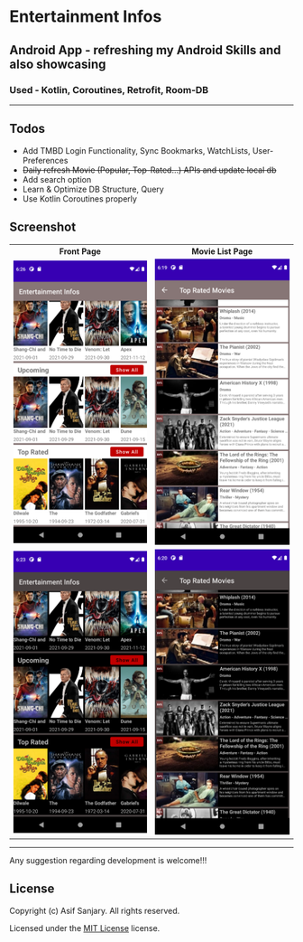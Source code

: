 <h1>Entertainment Infos</h1>
<h2>Android App - refreshing my Android Skills and also showcasing</h2>
<h3><strong>Used</strong> - Kotlin, Coroutines, Retrofit, Room-DB</h2>
<hr>
<h2>Todos</h2>
<ul>
  <li>Add TMBD Login Functionality, Sync Bookmarks, WatchLists, User-Preferences</li>
  <li><del>Daily refresh Movie (Popular, Top-Rated...) APIs and update local db</de></li>
  <li>Add search option</li>
  <li>Learn & Optimize DB Structure, Query</li>
  <li>Use Kotlin Coroutines properly</li>
</ul>

<h2>Screenshot</h2>
<table>
  <tr>
    <th>Front Page</th>
    <th>Movie List Page</th>
  </tr>
  <tr>
    <td><img src="screenshots/Screenshot_1637238360.png" alt="Dark Mode - Front Page" width="400"/></td>
    <td><img src="screenshots/Screenshot_1637237977.png" alt="Dark Mode - Movie List Page" width="400"/></td>
  </tr>
  <tr>
    <td><img src="screenshots/Screenshot_1637238185.png" alt="Front Page" width="400"/></td>
    <td><img src="screenshots/Screenshot_1637238054.png" alt="Movie List Page" width="400"/></td>
  </tr>
</table>

<hr>
<p>Any suggestion regarding development is welcome!!!</p>

<h2><strong>License</strong></h2>

<p>Copyright (c) Asif Sanjary. All rights reserved.</p>

<p>Licensed under the <a href="https://github.com/asifsanjary/Entertainment_Infos/blob/master/LICENSE">MIT License</a> license.</p>
